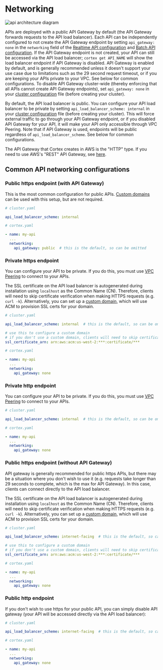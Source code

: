 # Networking

![api architecture diagram](https://user-images.githubusercontent.com/808475/84695323-8507dd00-aeff-11ea-8b32-5a55cef76c79.png)

APIs are deployed with a public API Gateway by default (the API Gateway forwards requests to the API load balancer). Each API can be independently configured to not create the API Gateway endpoint by setting `api_gateway: none` in the `networking` field of the [Realtime API configuration](../deployments/realtime-api/api-configuration.md) and [Batch API configuration](../deployments/batch-api/api-configuration.md). If the API Gateway endpoint is not created, your API can still be accessed via the API load balancer; `cortex get API_NAME` will show the load balancer endpoint if API Gateway is disabled. API Gateway is enabled by default, and is generally recommended unless it doesn't support your use case due to limitations such as the 29 second request timeout, or if you are keeping your APIs private to your VPC. See below for common configurations. To disable API Gateway cluster-wide (thereby enforcing that all APIs cannot create API Gateway endpoints), set `api_gateway: none` in your [cluster configuration](install.md) file (before creating your cluster).

By default, the API load balancer is public. You can configure your API load balancer to be private by setting `api_load_balancer_scheme: internal` in your [cluster configuration](install.md) file (before creating your cluster). This will force external traffic to go through your API Gateway endpoint, or if you disabled API Gateway for your API, it will make your API only accessible through VPC Peering. Note that if API Gateway is used, endpoints will be public regardless of `api_load_balancer_scheme`. See below for common configurations.

The API Gateway that Cortex creates in AWS is the "HTTP" type. If you need to use AWS's "REST" API Gateway, see [here](rest-api-gateway.md).

## Common API networking configurations

### Public https endpoint (with API Gateway)

This is the most common configuration for public APIs. [Custom domains](custom-domain.md) can be used with this setup, but are not required.

```yaml
# cluster.yaml

api_load_balancer_scheme: internal
```

```yaml
# cortex.yaml

- name: my-api
  ...
  networking:
    api_gateway: public  # this is the default, so can be omitted
```

### Private https endpoint

You can configure your API to be private. If you do this, you must use [VPC Peering](vpc-peering.md) to connect to your APIs.

The SSL certificate on the API load balancer is autogenerated during installation using `localhost` as the Common Name (CN). Therefore, clients will need to skip certificate verification when making HTTPS requests (e.g. `curl -k`). Alternatively, you can set up a [custom domain](custom-domain.md), which will use ACM to provision SSL certs for your domain.

```yaml
# cluster.yaml

api_load_balancer_scheme: internal  # this is the default, so can be omitted

# use this to configure a custom domain
# if you don't use a custom domain, clients will need to skip certificate verification when making HTTPS requests (e.g. `curl -k`)
ssl_certificate_arn: arn:aws:acm:us-west-2:***:certificate/***
```

```yaml
# cortex.yaml

- name: my-api
  ...
  networking:
    api_gateway: none
```

### Private http endpoint

You can configure your API to be private. If you do this, you must use [VPC Peering](vpc-peering.md) to connect to your APIs.

```yaml
# cluster.yaml

api_load_balancer_scheme: internal  # this is the default, so can be omitted
```

```yaml
# cortex.yaml

- name: my-api
  ...
  networking:
    api_gateway: none
```

### Public https endpoint (without API Gateway)

API gateway is generally recommended for public https APIs, but there may be a situation where you don't wish to use it (e.g. requests take longer than 29 seconds to complete, which is the max for API Gateway). In this case, clients can connect directly to the API load balancer.

The SSL certificate on the API load balancer is autogenerated during installation using `localhost` as the Common Name (CN). Therefore, clients will need to skip certificate verification when making HTTPS requests (e.g. `curl -k`). Alternatively, you can set up a [custom domain](custom-domain.md), which will use ACM to provision SSL certs for your domain.

```yaml
# cluster.yaml

api_load_balancer_scheme: internet-facing  # this is the default, so can be omitted

# use this to configure a custom domain
# if you don't use a custom domain, clients will need to skip certificate verification when making HTTPS requests (e.g. `curl -k`)
ssl_certificate_arn: arn:aws:acm:us-west-2:***:certificate/***
```

```yaml
# cortex.yaml

- name: my-api
  ...
  networking:
    api_gateway: none
```

### Public http endpoint

If you don't wish to use https for your public API, you can simply disable API gateway (your API will be accessed directly via the API load balancer):

```yaml
# cluster.yaml

api_load_balancer_scheme: internet-facing  # this is the default, so can be omitted
```

```yaml
# cortex.yaml

- name: my-api
  ...
  networking:
    api_gateway: none
```
